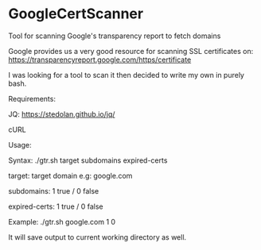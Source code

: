 # GoogleCertScanner
Tool for scanning Google's transparency report to fetch domains

Google provides us a very good resource for scanning SSL certificates on: https://transparencyreport.google.com/https/certificate

I was looking for a tool to scan it then decided to write my own in purely bash.

Requirements:

JQ: https://stedolan.github.io/jq/

cURL


Usage:

Syntax: ./gtr.sh target subdomains expired-certs
  
target: target domain e.g: google.com
  
subdomains: 1 true / 0 false
  
expired-certs: 1 true / 0 false
  
Example: ./gtr.sh google.com 1 0


It will save output to current working directory as well.
